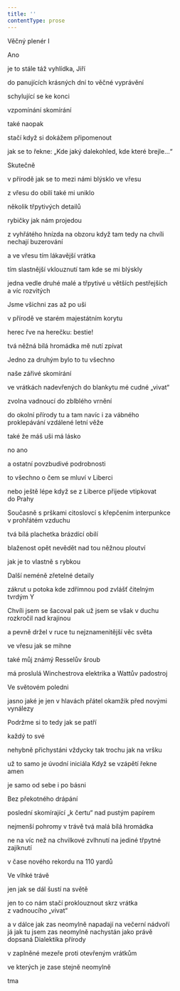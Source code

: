 ```yaml
---
title: ''
contentType: prose
---
```


Věčný plenér I

Ano

je to stále táž vyhlídka, Jiří

do panujících krásných dní to věčné vyprávění

schylující se ke konci

vzpomínání skomírání

také naopak

stačí když si dokážem připomenout

jak se to řekne: „Kde jaký dalekohled, kde které brejle…“

Skutečně

v přírodě jak se to mezi námi blýsklo ve vřesu

z vřesu do obilí také mi uniklo

několik třpytivých detailů

rybičky jak nám projedou

z vyhřátého hnízda na obzoru když tam tedy na chvíli  
nechají buzerování

a ve vřesu tím lákavější vrátka

tím slastnější vklouznutí tam kde se mi blýskly

jedna vedle druhé malé a třpytivé u větších pestřejších  
a víc rozvitých

Jsme všichni zas až po uši

v přírodě ve starém majestátním korytu

herec řve na herečku: bestie!

tvá něžná bílá hromádka mě nutí zpívat

Jedno za druhým bylo to tu všechno

naše zářivé skomírání

ve vrátkách nadevřených do blankytu mé cudné „vivat“

zvolna vadnoucí do zblblého vrnění

do okolní přírody tu a tam navíc i za vábného  
proklepávání vzdálené letní věže

také že máš uši má lásko

no ano

a ostatní povzbudivé podrobnosti

to všechno o čem se mluví v Liberci

nebo ještě lépe když se z Liberce přijede vtipkovat  
do Prahy

Současně s prškami citoslovcí s křepčením interpunkce  
v prohřátém vzduchu

tvá bílá plachetka brázdící obilí

blaženost opět nevědět nad tou něžnou ploutví

jak je to vlastně s rybkou

Další neméně zřetelné detaily

zákrut u potoka kde zdřímnou pod zvlášť čitelným  
tvrdým Y

Chvíli jsem se šacoval pak už jsem se však v duchu  
rozkročil nad krajinou

a pevně držel v ruce tu nejznamenitější věc světa

ve vřesu jak se mihne

také můj známý Resselův šroub

má proslulá Winchestrova elektrika a Wattův padostroj

Ve světovém poledni

jasno jaké je jen v hlavách přátel okamžik před novými  
vynálezy

Podržme si to tedy jak se patří

každý to své

nehybně přichystáni vždycky tak trochu jak na vršku

už to samo je úvodní iniciála Když se vzápětí řekne  
amen

je samo od sebe i po básni

Bez překotného drápání

poslední skomírající „k čertu“ nad pustým papírem

nejmenší pohromy v trávě tvá malá bílá hromádka

ne na víc než na chvilkové zvlhnutí na jediné třpytné  
zajíknutí

v čase nového rekordu na 110 yardů

Ve vlhké trávě

jen jak se dál šustí na světě

jen to co nám stačí proklouznout skrz vrátka  
z vadnoucího „vivat“

a v dálce jak zas neomylně napadají na večerní nádvoří  
já jak tu jsem zas neomylně nachystán jako právě  
dopsaná Dialektika přírody

v zaplněné mezeře proti otevřeným vrátkům

ve kterých je zase stejně neomylně

tma
